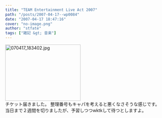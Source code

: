 ```yaml
---
title: "TEAM Entertainment Live Act 2007"
path: "/posts/2007-04-17--wp0084"
date: "2007-04-17 18:47:16"
cover: "no-image.png"
author: "stfate"
tags: ["雑記 &gt; 音楽"]
---
```


<style type="text/css">
<!--
p {white-space: pre-wrap};
-->
</style>

<a href="http://stfate.net/img/070417_183402.jpg"><img src="http://stfate.net/img/thm137_070417_183402.jpg" width="240" height="180" alt="070417_183402.jpg" class="image" /></a>
チケット届きました。
整理番号もキャパを考えると悪くなさそうな感じです。
当日まで２週間を切りましたが、予習しつつwktkして待つとしますよ。
